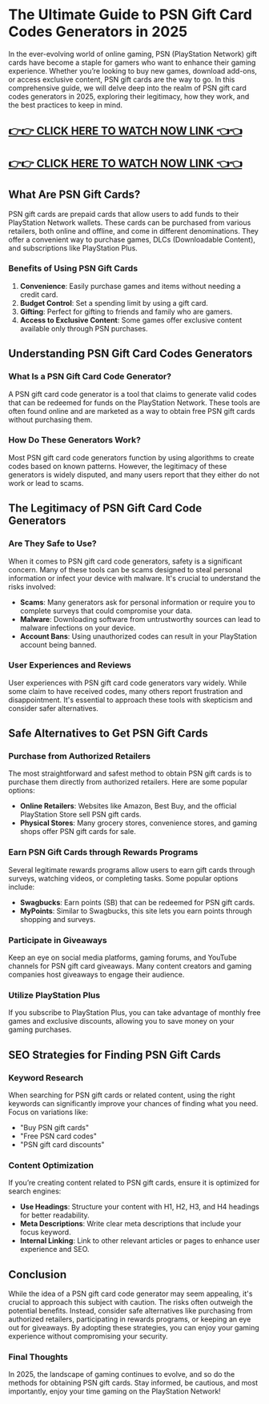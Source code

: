 # The Ultimate Guide to PSN Gift Card Codes Generators in 2025


In the ever-evolving world of online gaming, PSN (PlayStation Network) gift cards have become a staple for gamers who want to enhance their gaming experience. Whether you’re looking to buy new games, download add-ons, or access exclusive content, PSN gift cards are the way to go. In this comprehensive guide, we will delve deep into the realm of PSN gift card codes generators in 2025, exploring their legitimacy, how they work, and the best practices to keep in mind.

[👉👉 CLICK HERE TO WATCH NOW LINK 👈👈](https://appbitly.com/cuafm)
-
[👉👉 CLICK HERE TO WATCH NOW LINK 👈👈](https://appbitly.com/cuafm)
-


## What Are PSN Gift Cards?

PSN gift cards are prepaid cards that allow users to add funds to their PlayStation Network wallets. These cards can be purchased from various retailers, both online and offline, and come in different denominations. They offer a convenient way to purchase games, DLCs (Downloadable Content), and subscriptions like PlayStation Plus.

### Benefits of Using PSN Gift Cards

1. **Convenience**: Easily purchase games and items without needing a credit card.
2. **Budget Control**: Set a spending limit by using a gift card.
3. **Gifting**: Perfect for gifting to friends and family who are gamers.
4. **Access to Exclusive Content**: Some games offer exclusive content available only through PSN purchases.

## Understanding PSN Gift Card Codes Generators

### What Is a PSN Gift Card Code Generator?

A PSN gift card code generator is a tool that claims to generate valid codes that can be redeemed for funds on the PlayStation Network. These tools are often found online and are marketed as a way to obtain free PSN gift cards without purchasing them.

### How Do These Generators Work?

Most PSN gift card code generators function by using algorithms to create codes based on known patterns. However, the legitimacy of these generators is widely disputed, and many users report that they either do not work or lead to scams.

## The Legitimacy of PSN Gift Card Code Generators

### Are They Safe to Use?

When it comes to PSN gift card code generators, safety is a significant concern. Many of these tools can be scams designed to steal personal information or infect your device with malware. It's crucial to understand the risks involved:

- **Scams**: Many generators ask for personal information or require you to complete surveys that could compromise your data.
- **Malware**: Downloading software from untrustworthy sources can lead to malware infections on your device.
- **Account Bans**: Using unauthorized codes can result in your PlayStation account being banned.

### User Experiences and Reviews

User experiences with PSN gift card code generators vary widely. While some claim to have received codes, many others report frustration and disappointment. It's essential to approach these tools with skepticism and consider safer alternatives.

## Safe Alternatives to Get PSN Gift Cards

### Purchase from Authorized Retailers

The most straightforward and safest method to obtain PSN gift cards is to purchase them directly from authorized retailers. Here are some popular options:

- **Online Retailers**: Websites like Amazon, Best Buy, and the official PlayStation Store sell PSN gift cards.
- **Physical Stores**: Many grocery stores, convenience stores, and gaming shops offer PSN gift cards for sale.

### Earn PSN Gift Cards through Rewards Programs

Several legitimate rewards programs allow users to earn gift cards through surveys, watching videos, or completing tasks. Some popular options include:

- **Swagbucks**: Earn points (SB) that can be redeemed for PSN gift cards.
- **MyPoints**: Similar to Swagbucks, this site lets you earn points through shopping and surveys.

### Participate in Giveaways

Keep an eye on social media platforms, gaming forums, and YouTube channels for PSN gift card giveaways. Many content creators and gaming companies host giveaways to engage their audience.

### Utilize PlayStation Plus

If you subscribe to PlayStation Plus, you can take advantage of monthly free games and exclusive discounts, allowing you to save money on your gaming purchases.

## SEO Strategies for Finding PSN Gift Cards

### Keyword Research

When searching for PSN gift cards or related content, using the right keywords can significantly improve your chances of finding what you need. Focus on variations like:

- "Buy PSN gift cards"
- "Free PSN card codes"
- "PSN gift card discounts"

### Content Optimization

If you’re creating content related to PSN gift cards, ensure it is optimized for search engines:

- **Use Headings**: Structure your content with H1, H2, H3, and H4 headings for better readability.
- **Meta Descriptions**: Write clear meta descriptions that include your focus keyword.
- **Internal Linking**: Link to other relevant articles or pages to enhance user experience and SEO.

## Conclusion

While the idea of a PSN gift card code generator may seem appealing, it's crucial to approach this subject with caution. The risks often outweigh the potential benefits. Instead, consider safe alternatives like purchasing from authorized retailers, participating in rewards programs, or keeping an eye out for giveaways. By adopting these strategies, you can enjoy your gaming experience without compromising your security. 

### Final Thoughts

In 2025, the landscape of gaming continues to evolve, and so do the methods for obtaining PSN gift cards. Stay informed, be cautious, and most importantly, enjoy your time gaming on the PlayStation Network!
